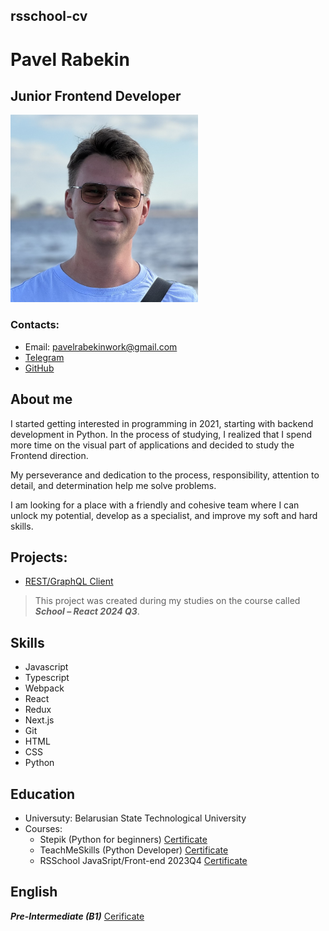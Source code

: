 ## rsschool-cv

# Pavel Rabekin

## Junior Frontend Developer

<img src="img\photo.jpg" width="300" height="300">

### Contacts:
- Email: pavelrabekinwork@gmail.com
- [Telegram](https://t.me/DedRobin)
- [GitHub](https://github.com/DedRobin)

## About me
I started getting interested in programming in 2021, starting with backend development in Python. In the process of studying, I realized that I spend more time on the visual part of applications and decided 
 to study the Frontend direction.

My perseverance and dedication to the process, responsibility, attention to detail, and determination help me solve problems. 

I am looking for a place with a friendly and cohesive team where I can unlock my potential, develop as a specialist, and improve my soft and hard skills.

## Projects:
- [REST/GraphQL Client](https://restgraphqlclient.netlify.app/)

> This project was created during my studies on the course called ***School – React 2024 Q3***.


## Skills
- Javascript
- Typescript
- Webpack
- React
- Redux
- Next.js
- Git
- HTML
- CSS
- Python

## Education
- Universuty: Belarusian State Technological University
- Courses:
    - Stepik (Python for beginners) [Certificate](images\stepik-certificate-python-for-beginners.pdf)
    - TeachMeSkills (Python Developer) [Certificate](images\teachmeskills-certificate-python-developer.pdf)
    - RSSchool JavaSript/Front-end 2023Q4 [Certificate](images\rsschool-javascript-frontend-2023q4.pdf)

## English
***Pre-Intermediate (B1)*** [Cerificate](images\streamline-english-b1.pdf) 